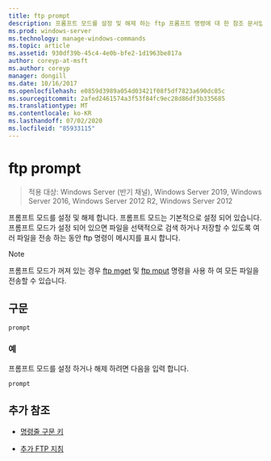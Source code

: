 ```yaml
---
title: ftp prompt
description: 프롬프트 모드를 설정 및 해제 하는 ftp 프롬프트 명령에 대 한 참조 문서입니다.
ms.prod: windows-server
ms.technology: manage-windows-commands
ms.topic: article
ms.assetid: 930df39b-45c4-4e0b-bfe2-1d1963be817a
author: coreyp-at-msft
ms.author: coreyp
manager: dongill
ms.date: 10/16/2017
ms.openlocfilehash: e0859d3989a054d03421f08f5df7823a690dc85c
ms.sourcegitcommit: 2afed2461574a3f53f84fc9ec28d86df3b335685
ms.translationtype: MT
ms.contentlocale: ko-KR
ms.lasthandoff: 07/02/2020
ms.locfileid: "85933115"
---
```

# <a name="ftp-prompt"></a>ftp prompt

> 적용 대상: Windows Server (반기 채널), Windows Server 2019, Windows Server 2016, Windows Server 2012 R2, Windows Server 2012

프롬프트 모드를 설정 및 해제 합니다. 프롬프트 모드는 기본적으로 설정 되어 있습니다. 프롬프트 모드가 설정 되어 있으면 파일을 선택적으로 검색 하거나 저장할 수 있도록 여러 파일을 전송 하는 동안 ftp 명령이 메시지를 표시 합니다.

> [!NOTE]
> 프롬프트 모드가 꺼져 있는 경우 [ftp mget](ftp-mget.md) 및 [ftp mput](ftp-mput_1.md) 명령을 사용 하 여 모든 파일을 전송할 수 있습니다.

## <a name="syntax"></a>구문

```
prompt
```

### <a name="examples"></a>예

프롬프트 모드를 설정 하거나 해제 하려면 다음을 입력 합니다.

```
prompt
```

## <a name="additional-references"></a>추가 참조

- [명령줄 구문 키](command-line-syntax-key.md)

- [추가 FTP 지침](https://docs.microsoft.com/previous-versions/orphan-topics/ws.10/cc756013(v=ws.10))
